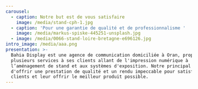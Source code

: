 ```yaml
---
carousel:
  - caption: Notre but est de vous satisfaire
    image: /media/stand-cph-1.jpg
  - caption: 'Pour une garantie de qualité et de professionnalisme '
    image: /media/markus-spiske-445251-unsplash.jpg
  - image: /media/0066-stand-loire-bretagne-e696126.jpg
intro_image: /media/aaa.png
presentation: >-
  Bahia Display est une agence de communication domiciliée à Oran, proposant
  plusieurs services à ses clients allant de l'impression numérique à
  l’aménagement de stand et aux systèmes d'exposition. Notre principal but et
  d'offrir une prestation de qualité et un rendu impeccable pour satisfaire nos
  clients et leur offrir le meilleur produit possible.
---
```


